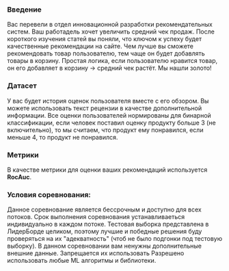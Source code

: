 ### Введение

Вас перевели в отдел инновационной разработки рекомендательных систем. Ваш работадель хочет увеличить средний чек продаж. После короткого изучения статей вы поняли, что ключом к успеху будет качественные рекомендации на сайте. Чем лучше вы сможете рекомендовать товар пользователю, тем чаще он будет добавлять товары в корзину. Простая логика, если пользователю нравится товар, он его добавляет в корзину -> средний чек растёт. Мы нашли золото!

### Датасет

У вас будет история оценок пользователя вместе с его обзором. Вы можете использовать текст рецензии в качестве дополнительной информации. Все оценки пользователей нормированы для бинарной классификации, если человек поставил оценку продукту больше 3 (не включительно), то мы считаем, что продукт ему понравился, если меньше 4, то продукт не понравился.

### Метрики

В качестве метрики для оценки ваших рекомендаций используется **RocAuc**.

### Условия соревнования:

Данное соревнование является бессрочным и доступно для всех потоков.
Срок выполнения соревнования устанавливаеться индивидуально в каждом потоке.
Тестовая выборка представлена в ЛидерБорде целиком, поэтому лучшие и победные решения буду проверяться на их "адекватность" (чтоб не было подгонки под тестовую выборку).
В данном соревновании вам ненужны дополнительные внешние данные. Запрещается их использовать
Разрешено использовать любые ML алгоритмы и библиотеки. 
